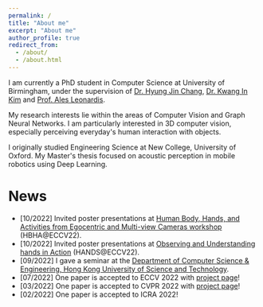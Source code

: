 ```yaml
---
permalink: /
title: "About me"
excerpt: "About me"
author_profile: true
redirect_from: 
  - /about/
  - /about.html
---
```


I am currently a PhD student in Computer Science at University of Birmingham, under the supervision of [Dr. Hyung Jin Chang](https://hyungjinchang.wordpress.com/), [Dr. Kwang In Kim](https://sites.google.com/view/kimki) and [Prof. Ales Leonardis](https://www.cs.bham.ac.uk/~leonarda/).

My research interests lie within the areas of Computer Vision and Graph Neural Networks. I am particularly interested in 3D computer vision, especially perceiving everyday's human interaction with objects.

I originally studied Engineering Science at New College, University of Oxford. My Master's thesis focused on acoustic perception in mobile robotics using Deep Learning.


News
======
* [10/2022] Invited poster presentations at [Human Body, Hands, and Activities from Egocentric and Multi-view Cameras workshop](https://sites.google.com/view/egocentric-hand-body-activity) (HBHA@ECCV22).
* [10/2022] Invited poster presentations at [Observing and Understanding hands in Action](https://sites.google.com/view/hands2022/home?authuser=0) (HANDS@ECCV22).
* [09/2022] I gave a seminar at the [Department of Computer Science & Engineering, Hong Kong University of Science and Technology](https://cse.hkust.edu.hk/pg/seminars/F22/tse.html).
* [07/2022] One paper is accepted to ECCV 2022 with [project page](https://eldentse.github.io/s2contact/)!
* [03/2022] One paper is accepted to CVPR 2022 with [project page](https://eldentse.github.io/collab-hand-object/)!
* [02/2022] One paper is accepted to ICRA 2022!


<!-- <script type='text/javascript' id='clustrmaps' src='//cdn.clustrmaps.com/map_v2.js?cl=ffffff&w=400&t=m&d=oDMO4ty9grJbf6V352eXstUOCsa1K5aexNbsVGVLzG8'></script> -->
<script type='text/javascript' id='clustrmaps' src='//cdn.clustrmaps.com/map_v2.js?cl=ffffff&w=400&t=m&d=oDMO4ty9grJbf6V352eXstUOCsa1K5aexNbsVGVLzG8'></script>

